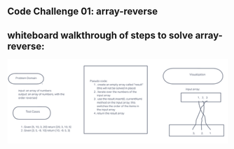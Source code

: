 ## Code Challenge 01: array-reverse

## whiteboard walkthrough of steps to solve array-reverse:
![diagram for array-reverse](./arr-rev-2.png)

